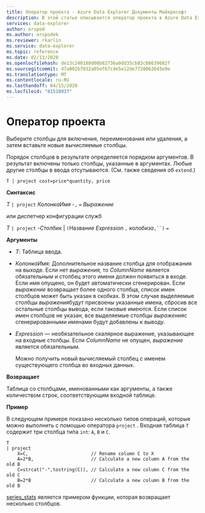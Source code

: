 ```yaml
---
title: Оператор проекта - Azure Data Explorer Документы Майкрософт
description: В этой статье описывается оператор проекта в Azure Data Explorer.
services: data-explorer
author: orspod
ms.author: orspodek
ms.reviewer: rkarlin
ms.service: data-explorer
ms.topic: reference
ms.date: 02/13/2020
ms.openlocfilehash: de13c240180d00b82736a0dd35cb83c08639682f
ms.sourcegitcommit: 47a002b7032a05ef67c4e5e12de7720062645e9e
ms.translationtype: MT
ms.contentlocale: ru-RU
ms.lasthandoff: 04/15/2020
ms.locfileid: "81510937"
---
```

# <a name="project-operator"></a>Оператор проекта

Выберите столбцы для включения, переименования или удаления, а затем вставьте новые вычисляемые столбцы. 

Порядок столбцов в результате определяется порядком аргументов. В результат включены только столбцы, указанные в аргументах. Любые другие столбцы в ввода отсутываются.  (См. также сведения об `extend`.)

```kusto
T | project cost=price*quantity, price
```

**Синтаксис**

*T* `| project` *КолонкаИмя* -`,` `=` *Выражение*
  
или диспетчер конфигурации служб
  
*T* `| project` -*Столбик* | `(`Название *Expression* `,` *колобиза*`,``)` `=`

**Аргументы**

* *T*: Таблица ввода.
* *КолонкаИмя:* Дополнительное название столбца для отображания на выходе. Если нет *выражения,* то *ColumnName* является обязательным и столбец этого имени должен появиться в входе. Если имя опущено, он будет автоматически сгенерирован. Если *выражение* возвращает более одного столбца, список имен столбцов может быть указан в скобках. В этом случае выделяемые столбцы *выражения*будут присвоены указанные имена, сбросив все остальные столбцы вывода, если таковые имеются. Если список имен столбцов не указан, все выделяемые столбцы *выражения*с сгенерированными именами будут добавлены к выводу.
* *Expression* — необязательное скалярное выражение, указывающее на входные столбцы. Если *ColumnName* не опущен, *выражение* является обязательным.

    Можно получить новый вычисляемый столбец с именем существующего столбца во входных данных.

**Возвращает**

Таблица со столбцами, именованными как аргументы, а также количеством строк, соответствующим входной таблице.

**Пример**

В следующем примере показано несколько типов операций, которые можно выполнить с помощью оператора `project` . Входная таблица `T` содержит три столбца типа `int`: `A`, `B` и `C`. 

```kusto
T
| project
    X=C,                       // Rename column C to X
    A=2*B,                     // Calculate a new column A from the old B
    C=strcat("-",tostring(C)), // Calculate a new column C from the old C
    B=2*B                      // Calculate a new column B from the old B
```

[series_stats](series-statsfunction.md) является примером функции, которая возвращает несколько столбцов.